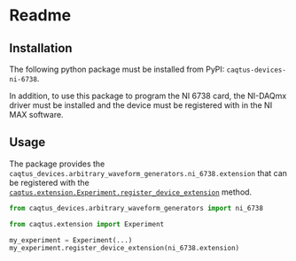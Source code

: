 Readme
======

Installation
------------

The following python package must be installed from PyPI: `caqtus-devices-ni-6738`.

In addition, to use this package to program the NI 6738 card, the NI-DAQmx driver must 
be installed and the device must be registered with in the NI MAX software. 

Usage
-----

The package provides the `caqtus_devices.arbitrary_waveform_generators.ni_6738.extension` that
can be registered with the 
[`caqtus.extension.Experiment.register_device_extension`](https://caqtus.readthedocs.io/en/latest/_autosummary/caqtus.extension.Experiment.html#caqtus.extension.Experiment.register_device_extension) 
method.

```python
from caqtus_devices.arbitrary_waveform_generators import ni_6738

from caqtus.extension import Experiment

my_experiment = Experiment(...)
my_experiment.register_device_extension(ni_6738.extension)
```